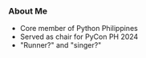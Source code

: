 ### About Me
- Core member of Python Philippines
- Served as chair for PyCon PH 2024
- "Runner?" and "singer?"
